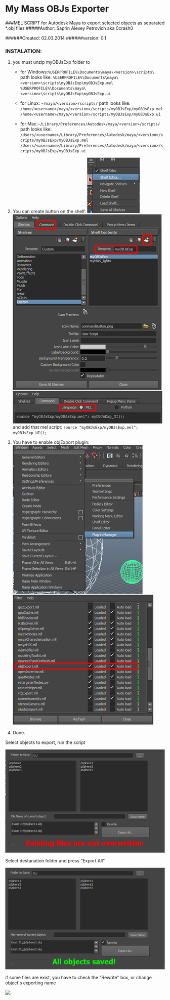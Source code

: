 # My Mass OBJs Exporter

###MEL SCRIPT for Autodesk Maya to export selected objects as separated *.obj files
#####Author: Saprin Alexey Petrovich aka 0crash0

######Created: 02.03.2014
######version: 0.1

### INSTALATION:
                
1. you must unzip myOBJsExp folder to 
    - for Windows:`%USERPROFILE%\Documents\maya\<version>\scripts\`
	path looks like:
`%USERPROFILE%\Documents\maya\<version>\scripts\myOBJsExp\myOBJsExp.mel`
`%USERPROFILE%\Documents\maya\<version>\scripts\myOBJsExp\myOBJsExp.ui`

    - for Linux: `~/maya/<version>/scripts/`
	path looks like:
`/home/<username>/maya/<version>/scripts/myOBJsExp/myOBJsExp.mel`
`/home/<username>/maya/<version>/scripts/myOBJsExp/myOBJsExp.ui`

    - for Mac:`~/Library/Preferences/Autodesk/maya/<version>/scripts/`
	path looks like:
`/Users/<username>/Library/Preferences/Autodesk/maya/<version>/scripts/myOBJsExp/myOBJsExp.mel`
`/Users/<username>/Library/Preferences/Autodesk/maya/<version>/scripts/myOBJsExp/myOBJsExp.ui`

2. You can create button on the shelf:
![](https://github.com/0crash0/myOBJsExp/blob/master/images/Screenshot_1.png?raw=true)
![](https://github.com/0crash0/myOBJsExp/blob/master/images/Screenshot_2.png?raw=true)
![](https://github.com/0crash0/myOBJsExp/blob/master/images/Screenshot_3.png?raw=true)
and add that mel script:
`source "myOBJsExp/myOBJsExp.mel"; myOBJsExp_UI();`

3. You have to enable objExport plugin:
![](https://github.com/0crash0/myOBJsExp/blob/master/images/Screenshot_4.png?raw=true)
![](https://github.com/0crash0/myOBJsExp/blob/master/images/Screenshot_5.png?raw=true)

4. Done.

Select objects to export, run the script 

![](https://github.com/0crash0/myOBJsExp/blob/master/images/Screenshot_6.png?raw=true)

Select destanation folder and press "Export All"

![](https://github.com/0crash0/myOBJsExp/blob/master/images/Screenshot_7.png?raw=true)


if some files are exist, you have to check the "Rewrite" box, or change object's exporting name

![](https://github.com/0crash0/myOBJsExp/blob/master/images/Screenshot_8.png?raw=true)
